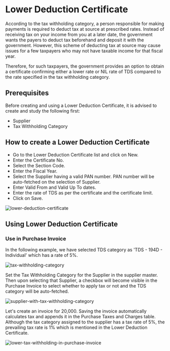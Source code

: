 # Lower Deduction Certificate

According to the tax withholding category, a person responsible for making payments is required to deduct tax at source at prescribed rates. Instead of receiving tax on your income from you at a later date, the government wants the payers to deduct tax beforehand and deposit it with the government. However, this scheme of deducting tax at source may cause issues for a few taxpayers who may not have taxable income for that fiscal year.

Therefore, for such taxpayers, the government provides an option to obtain a certificate confirming either a lower rate or NIL rate of TDS compared to the rate specified in the tax withholding category.

## Prerequisites

Before creating and using a Lower Deduction Certificate, it is advised to create and study the following first:

- Supplier
- Tax Withholding Category

## How to create a Lower Deduction Certificate

- Go to the Lower Deduction Certificate list and click on New.
- Enter the Certificate No.
- Select the Section Code.
- Enter the Fiscal Year.
- Select the Supplier having a valid PAN number. PAN number will be auto-fetched on the selection of Supplier.
- Enter Valid From and Valid Up To dates.
- Enter the rate of TDS as per the certificate and the certificate limit.
- Click on Save.

![lower-deduction-certificate](./assets/lower_deduction_certificate.png)

## Using Lower Deduction Certificate

### Use in Purchase Invoice

In the following example, we have selected TDS category as 'TDS - 194D - Individual' which has a rate of 5%.

![tax-withholding-category](./assets/tax_withholding_category.png)

Set the Tax Withholding Category for the Supplier in the supplier master. Then upon selecting that Supplier, a checkbox will become visible in the Purchase Invoice to select whether to apply tax or not and the TDS category will be auto-fetched.

![supplier-with-tax-withholding-category](./assets/supplier_with_tax_withholding_category.png)

Let's create an invoice for 20,000. Saving the invoice automatically calculates tax and appends it in the Purchase Taxes and Charges table. Although the tax category assigned to the supplier has a tax rate of 5%, the prevailing tax rate is 1% which is mentioned in the Lower Deduction Certificate.

![lower-tax-withholding-in-purchase-invoice](./assets/lower_tax_withholding_in_purchase_invoice.png)

